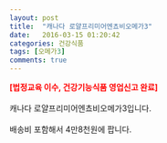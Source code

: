 ```yaml
---
layout: post
title:  "캐나다 로얄프리미어엔쵸비오메가3"
date:   2016-03-15 01:20:42
categories: 건강식품
tags: [오메가3]
comments: true
---
```


<strong><span style="color: rgb(255, 0, 0);">[법정교육 이수, 건강기능식품 영업신고 완료]</span></strong>
<br><br>
캐나다 로얄프리미어엔쵸비오메가3입니다.
<br><br>
배송비 포함해서 4만8천원에 팝니다.
<br>
<br>
<img class="image" src="https://3.bp.blogspot.com/-tjFqbqYt9LI/W_q4xWSE5yI/AAAAAAAAA7U/KtqR_a4uQVQTflSTrFTEEbK4cuxVXjKEgCLcBGAs/s320/356845673456.jpg" alt=""/>
<br>
<br>
<img class="image" src="http://www.nbbang.co.kr/images/prddetailimg/HNASAMIN/detail_07.jpg" alt=""/>  